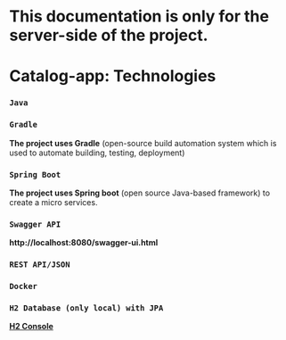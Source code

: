# This documentation is only for the server-side of the project. <br />

# Catalog-app: Technologies
### `Java` <br />

### `Gradle` <br /> 
**The project uses Gradle** (open-source build automation system which is used to automate building, testing, deployment) <br />

### `Spring Boot` <br /> 
**The project uses Spring boot** (open source Java-based framework) to create a micro services. <br />

### `Swagger API` <br /> 
**http://localhost:8080/swagger-ui.html**

### `REST API/JSON` <br /> 
### `Docker` <br /> 

###  `H2 Database (only local) with JPA` <br /> 
**[H2 Console](http://localhost:8080/h2-console/)**